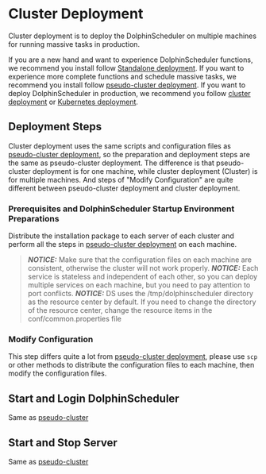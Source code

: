 # Cluster Deployment

Cluster deployment is to deploy the DolphinScheduler on multiple machines for running massive tasks in production.

If you are a new hand and want to experience DolphinScheduler functions, we recommend you install follow [Standalone deployment](standalone.md). If you want to experience more complete functions and schedule massive tasks, we recommend you install follow [pseudo-cluster deployment](pseudo-cluster.md). If you want to deploy DolphinScheduler in production, we recommend you follow [cluster deployment](cluster.md) or [Kubernetes deployment](kubernetes.md).

## Deployment Steps

Cluster deployment uses the same scripts and configuration files as [pseudo-cluster deployment](pseudo-cluster.md), so the preparation and deployment steps are the same as pseudo-cluster deployment. The difference is that pseudo-cluster deployment is for one machine, while cluster deployment (Cluster) is for multiple machines. And steps of "Modify Configuration" are quite different between pseudo-cluster deployment and cluster deployment.

### Prerequisites and DolphinScheduler Startup Environment Preparations

Distribute the installation package to each server of each cluster and perform all the steps in [pseudo-cluster deployment](pseudo-cluster.md) on each machine.

> **_NOTICE:_** Make sure that the configuration files on each machine are consistent, otherwise the cluster will not work properly.
> **_NOTICE:_** Each service is stateless and independent of each other, so you can deploy multiple services on each machine, but you need to pay attention to port conflicts.
> **_NOTICE:_** DS uses the /tmp/dolphinscheduler directory as the resource center by default. If you need to change the directory of the resource center, change the resource items in the conf/common.properties file

### Modify Configuration

This step differs quite a lot from [pseudo-cluster deployment](pseudo-cluster.md), please use `scp` or other methods to distribute the configuration files to each machine, then modify the configuration files.

## Start and Login DolphinScheduler

Same as [pseudo-cluster](pseudo-cluster.md)

## Start and Stop Server

Same as [pseudo-cluster](pseudo-cluster.md)
